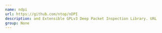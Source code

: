 ```yaml
---
name: ndpi
url: https://github.com/ntop/nDPI
description: and Extensible GPLv3 Deep Packet Inspection Library. URL : https://github.com/ntop/nDPI Groups : None
group: None
---
```

